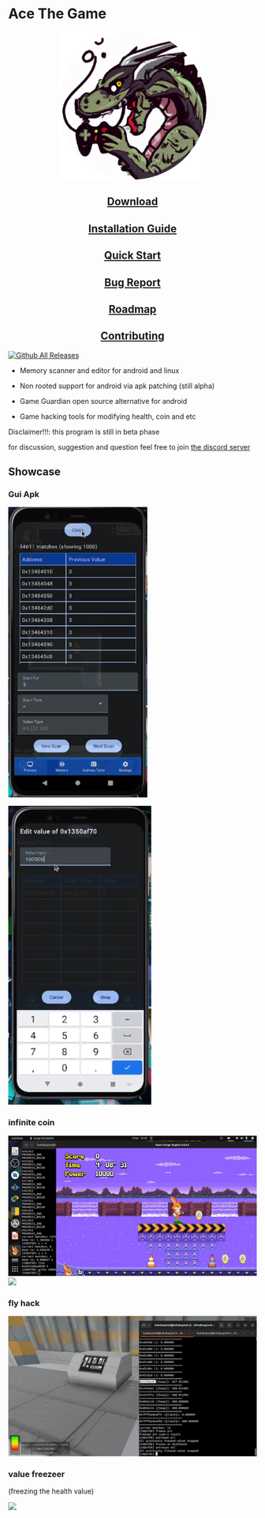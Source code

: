 # Ace The Game


<div align="center">
  <img width="300" height="300" src="./assets/icon.png">

  <h2><a href="https://github.com/KuhakuPixel/AceTheGame/releases/latest"> Download </a></h2>

  <h2><a href="./installation_guide.md"> Installation Guide </a></h2>

  <h2><a href="./tutorial/quick_start.md"> Quick Start </a></h2>

  <h2><a href="https://github.com/KuhakuPixel/AceTheGame/issues"> Bug Report </a></h2>

  <h2><a href="https://github.com/KuhakuPixel/AceTheGame/issues/60"> Roadmap </a></h2>
  <h2><a href="./contributing.md"> Contributing  </a></h2>

</div>

[![Github All Releases](https://img.shields.io/github/downloads/KuhakuPixel/AceTheGame/total.svg)]()

- Memory scanner and editor for 
  android and linux

- Non rooted support for android via apk patching (still alpha)

- Game Guardian open source alternative for android

- Game hacking tools for modifying health, coin and etc
  
Disclaimer!!!: this program is still in beta phase 

for discussion, suggestion and question
feel free to join [the discord server](https://discord.gg/8fJh9tPVXb)

## Showcase
### Gui Apk
![](./assets/showcase/ATG_1.png)



![](./assets/showcase/ATG_2.png)

### infinite coin 

![](./assets/showcase/inf_coin.gif)
![](./assets/showcase/inf_coin2.gif)

### fly hack

![](./assets/showcase/flyhack.gif)

### value freezeer
(freezing the health value)

![](./assets/showcase/freezed_health.gif)
